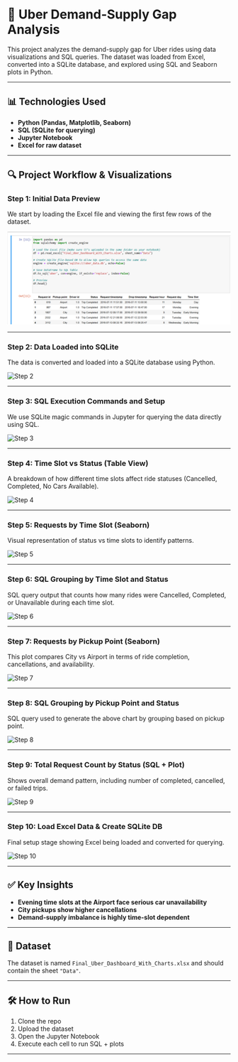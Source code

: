 
# 🚕 Uber Demand-Supply Gap Analysis

This project analyzes the demand-supply gap for Uber rides using data visualizations and SQL queries. The dataset was loaded from Excel, converted into a SQLite database, and explored using SQL and Seaborn plots in Python.

---

## 📊 Technologies Used

- **Python (Pandas, Matplotlib, Seaborn)**
- **SQL (SQLite for querying)**
- **Jupyter Notebook**
- **Excel for raw dataset**

---

## 🔍 Project Workflow & Visualizations

### Step 1: Initial Data Preview

We start by loading the Excel file and viewing the first few rows of the dataset.

![Step 1](https://github.com/TanmaySingh007/UberDemandSupply/blob/d16cb2c386ff24339fef939c4e1df850fda68ebe/uber_1.png)

---

### Step 2: Data Loaded into SQLite

The data is converted and loaded into a SQLite database using Python.

![Step 2](images/uber_2.png)

---

### Step 3: SQL Execution Commands and Setup

We use SQLite magic commands in Jupyter for querying the data directly using SQL.

![Step 3](images/uber_3.png)

---

### Step 4: Time Slot vs Status (Table View)

A breakdown of how different time slots affect ride statuses (Cancelled, Completed, No Cars Available).

![Step 4](images/uber_4.png)

---

### Step 5: Requests by Time Slot (Seaborn)

Visual representation of status vs time slots to identify patterns.

![Step 5](images/uber_5.png)

---

### Step 6: SQL Grouping by Time Slot and Status

SQL query output that counts how many rides were Cancelled, Completed, or Unavailable during each time slot.

![Step 6](images/uber_6.png)

---

### Step 7: Requests by Pickup Point (Seaborn)

This plot compares City vs Airport in terms of ride completion, cancellations, and availability.

![Step 7](images/uber_7.png)

---

### Step 8: SQL Grouping by Pickup Point and Status

SQL query used to generate the above chart by grouping based on pickup point.

![Step 8](images/uber_8.png)

---

### Step 9: Total Request Count by Status (SQL + Plot)

Shows overall demand pattern, including number of completed, cancelled, or failed trips.

![Step 9](images/uber_9.png)

---

### Step 10: Load Excel Data & Create SQLite DB

Final setup stage showing Excel being loaded and converted for querying.

![Step 10](images/uber_11.png)

---

## ✅ Key Insights

- **Evening time slots at the Airport face serious car unavailability**
- **City pickups show higher cancellations**
- **Demand-supply imbalance is highly time-slot dependent**

---

## 📁 Dataset

The dataset is named `Final_Uber_Dashboard_With_Charts.xlsx` and should contain the sheet `"Data"`.

---

## 🛠 How to Run

1. Clone the repo
2. Upload the dataset
3. Open the Jupyter Notebook
4. Execute each cell to run SQL + plots

---
